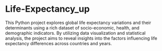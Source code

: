 # Life-Expectancy_up

This Python project explores global life expectancy variations and their determinants using a rich dataset of socio-economic, health, and demographic indicators. By utilizing data visualization and statistical analysis, the project aims to reveal insights into the factors influencing life expectancy differences across countries and years.
